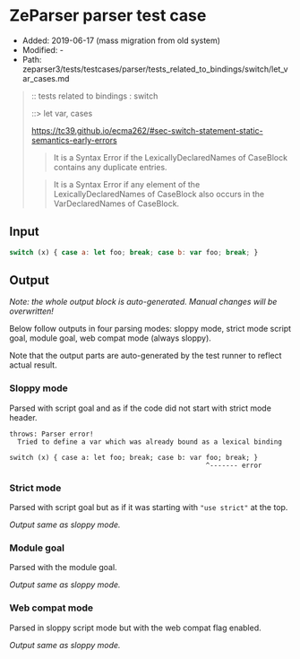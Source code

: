 # ZeParser parser test case

- Added: 2019-06-17 (mass migration from old system)
- Modified: -
- Path: zeparser3/tests/testcases/parser/tests_related_to_bindings/switch/let_var_cases.md

> :: tests related to bindings : switch
>
> ::> let var, cases
> 
> https://tc39.github.io/ecma262/#sec-switch-statement-static-semantics-early-errors
> 
> > It is a Syntax Error if the LexicallyDeclaredNames of CaseBlock contains any duplicate entries.
> 
> > It is a Syntax Error if any element of the LexicallyDeclaredNames of CaseBlock also occurs in the VarDeclaredNames of CaseBlock.

## Input

`````js
switch (x) { case a: let foo; break; case b: var foo; break; }
`````

## Output

_Note: the whole output block is auto-generated. Manual changes will be overwritten!_

Below follow outputs in four parsing modes: sloppy mode, strict mode script goal, module goal, web compat mode (always sloppy).

Note that the output parts are auto-generated by the test runner to reflect actual result.

### Sloppy mode

Parsed with script goal and as if the code did not start with strict mode header.

`````
throws: Parser error!
  Tried to define a var which was already bound as a lexical binding

switch (x) { case a: let foo; break; case b: var foo; break; }
                                                 ^------- error
`````

### Strict mode

Parsed with script goal but as if it was starting with `"use strict"` at the top.

_Output same as sloppy mode._

### Module goal

Parsed with the module goal.

_Output same as sloppy mode._

### Web compat mode

Parsed in sloppy script mode but with the web compat flag enabled.

_Output same as sloppy mode._
